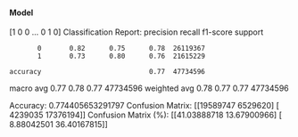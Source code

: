 #### Model
[1 0 0 ... 0 1 0]
Classification Report:
              precision    recall  f1-score   support

           0       0.82      0.75      0.78  26119367
           1       0.73      0.80      0.76  21615229

    accuracy                           0.77  47734596
   macro avg       0.77      0.78      0.77  47734596
weighted avg       0.78      0.77      0.77  47734596

Accuracy: 0.774405653291797
Confusion Matrix:
[[19589747  6529620]
 [ 4239035 17376194]]
Confusion Matrix (%):
[[41.03888718 13.67900966]
 [ 8.88042501 36.40167815]]

